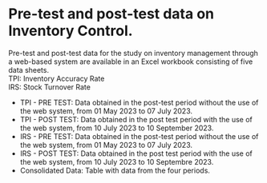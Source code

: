 # Pre-test and post-test data on Inventory Control. 
Pre-test and post-test data for the study on inventory management through a
web-based system are available in an Excel workbook consisting of five data sheets.\
TPI: Inventory Accuracy Rate\
IRS: Stock Turnover Rate

- TPI - PRE TEST: Data obtained in the post-test period without the use of the web system, from 01 May 2023 to 07 July 2023.
- TPI - POST TEST: Data obtained in the post test period with the use of the web system, from 10 July 2023 to 10 September 2023.
- IRS - PRE TEST: Data obtained in the post-test period without the use of the web system, from 01 May 2023 to 07 July 2023.
- IRS - POST TEST: Data obtained in the post test period with the use of the web system, from 10 July 2023 to 10 Septembre 2023.
- Consolidated Data: Table with data from the four periods.
